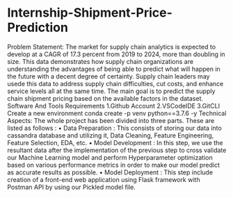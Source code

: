 # Internship-Shipment-Price-Prediction
Problem Statement:
The market for supply chain analytics is expected to develop at a CAGR of 17.3 percent from 2019 to 2024, more than doubling in size. This data demonstrates how supply chain organizations are understanding the advantages of being able to predict what will happen in the future with a decent degree of certainty. Supply chain leaders may usede this data to address supply chain difficulties, cut costs, and enhance service levels all at the same time.
The main goal is to predict the supply chain shipment pricing based on the available factors in the dataset.
Software And Tools Requirements
1.Github Account
2.VSCodeIDE
3.GitCLI
Create a new environment
conda create -p venv python==3.7.6 -y
Technical Aspects:
The whole project has been divided into three parts. These are listed as follows :
• Data Preparation : This consists of storing our data into cassandra database and utilizing it, Data Cleaning, Feature Engineering, Feature Selection, EDA, etc.
• Model Development : In this step, we use the resultant data after the implementation of the previous step to cross validate our Machine Learning model and perform Hyperparameter optimization based on various performance metrics in order to make our model predict as accurate results as possible.
• Model Deployment : This step include creation of a front-end web application using Flask framework with Postman API by using our Pickled model file.
